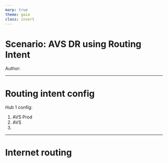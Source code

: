 ```yaml
---
marp: true
theme: gaia
class: invert
---
```


# Scenario: AVS DR using Routing Intent

Author: <add your name>

---

# Routing intent config

Hub 1 config:
1. AVS Prod 
2. AVS 
3. 

---
# Internet routing

